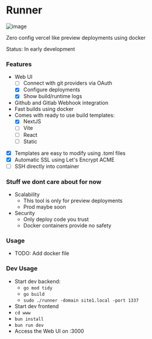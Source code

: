 # Runner

![image](https://github.com/fipso/runner/assets/8930842/f6bf3655-ebd4-4640-abcd-3b59b465f87b)

Zero config vercel like preview deployments using docker

Status: In early development

### Features
- Web UI
  - [ ] Connect with git providers via OAuth
  - [x] Configure deployments
  - [x] Show build/runtime logs
- Github and Gitlab Webhook integration 
- Fast builds using docker
- Comes with ready to use build templates:
  - [x] NextJS
  - [ ] Vite
  - [ ] React
  - [ ] Static
- [x] Templates are easy to modify using .toml files
- [x] Automatic SSL using Let's Encrypt ACME
- [ ] SSH directly into container

### Stuff we dont care about for now
- Scalability
  - This tool is only for preview deployments
  - Prod maybe soon
- Security
  - Only deploy code you trust
  - Docker containers provide no safety

### Usage
- TODO: Add docker file

### Dev Usage
- Start dev backend:
  - `go mod tidy`
  - `go build`
  - `sudo ./runner -domain site1.local -port 1337`
- Start dev frontend
 - `cd www`
 - `bun install`
 - `bun run dev`
- Access the Web UI on :3000
